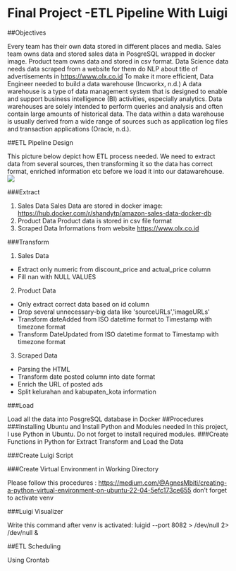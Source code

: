 # Final Project  -ETL Pipeline With Luigi

##Objectives

Every team has their own data stored in different places and media. Sales team owns data and stored sales data in PosgreSQL wrapped in docker image. Product team owns data and stored in csv format. Data Science data needs data scraped from a website for them do NLP about title of advertisements in https://www.olx.co.id
To make it more efficient, Data Engineer needed to build a data warehouse (Incworkx, n.d.)  A data warehouse is a type of data management system that is designed to enable and support business intelligence (BI) activities, especially analytics. Data warehouses are solely intended to perform queries and analysis and often contain large amounts of historical data. The data within a data warehouse is usually derived from a wide range of sources such as application log files and transaction applications (Oracle, n.d.).

##ETL Pipeline Design

This picture below depict how ETL process needed. We need to extract data from several sources, then transforming it so the data has correct format, enriched information etc before we load it into our datawarehouse. 
![](pic/untitled.png)
 
###Extract 

1.	Sales Data
Sales Data are stored in docker image: https://hub.docker.com/r/shandytp/amazon-sales-data-docker-db
2.	Product Data
Product data is stored in csv file format
3.	Scraped Data
Informations from website https://www.olx.co.id

###Transform

1.	Sales Data
-	Extract only numeric from discount_price and actual_price column
-	Fill nan with NULL VALUES
2.	Product Data
-	Only extract correct data based on id column
-	Drop several unnecessary-big data like 'sourceURLs','imageURLs'
-	Transform dateAdded from ISO datetime format to Timestamp with timezone format
-	 Transform DateUpdated from ISO datetime format to Timestamp with timezone format
3.	Scraped Data
-	Parsing the HTML
-	Transform date posted column into date format
-	Enrich the URL of posted ads
-	Split kelurahan and kabupaten_kota information

###Load

Load all the data into PosgreSQL database in Docker
##Procedures
###Installing Ubuntu and Install Python and Modules needed
In this project, I use Python in Ubuntu. Do not forget to install required modules.
###Create Functions in Python for Extract Transform and Load the Data

###Create Luigi Script

###Create Virtual Environment in Working Directory

Please follow this procedures : 
https://medium.com/@AgnesMbiti/creating-a-python-virtual-environment-on-ubuntu-22-04-5efc173ce655
don’t forget to activate venv

###Luigi Visualizer

Write this command after venv is activated:
luigid --port 8082 > /dev/null 2> /dev/null &

##ETL Scheduling

Using Crontab



 

